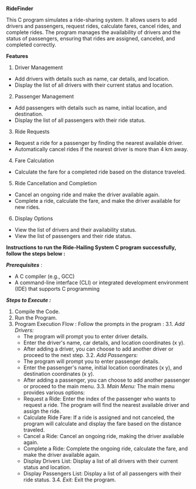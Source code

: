 ****RideFinder****

This C program simulates a ride-sharing system. It allows users to add drivers and passengers, request rides, calculate fares, cancel rides, and complete rides. The program manages the availability of drivers and the status of passengers, ensuring that rides are assigned, canceled, and completed correctly.

**Features**
1. Driver Management
  - Add drivers with details such as name, car details, and location.
  - Display the list of all drivers with their current status and location.
2. Passenger Management
  - Add passengers with details such as name, initial location, and destination.
  - Display the list of all passengers with their ride status.
3. Ride Requests
  - Request a ride for a passenger by finding the nearest available driver.
  - Automatically cancel rides if the nearest driver is more than 4 km away.
4. Fare Calculation
  - Calculate the fare for a completed ride based on the distance traveled.
5. Ride Cancellation and Completion
  - Cancel an ongoing ride and make the driver available again.
  - Complete a ride, calculate the fare, and make the driver available for new rides.
6. Display Options
  - View the list of drivers and their availability status.
  - View the list of passengers and their ride status.

**Instructions to run the Ride-Hailing System C program successfully, follow the steps below :**

**_Prerequisites_** :
  - A C compiler (e.g., GCC)
  - A command-line interface (CLI) or integrated development environment (IDE) that supports C programming

**_Steps to Execute :_** 

1. Compile the Code.
2. Run the Program.
3. Program Execution Flow : 
  Follow the prompts in the program :
   3.1. _Add Drivers:_
    - The program will prompt you to enter driver details.
    - Enter the driver's name, car details, and location coordinates (x y).
    - After adding a driver, you can choose to add another driver or proceed to the next step.
  3.2. _Add Passengers:_
    - The program will prompt you to enter passenger details.
    - Enter the passenger's name, initial location coordinates (x y), and destination coordinates (x y).
    - After adding a passenger, you can choose to add another passenger or proceed to the main menu.
  3.3. _Main Menu:_
  The main menu provides various options:
    - Request a Ride: Enter the index of the passenger who wants to request a ride. The program will find the nearest available driver and assign the ride.
    - Calculate Ride Fare: If a ride is assigned and not canceled, the program will calculate and display the fare based on the distance traveled.
    - Cancel a Ride: Cancel an ongoing ride, making the driver available again.
    - Complete a Ride: Complete the ongoing ride, calculate the fare, and make the driver available again.
    - Display Drivers List: Display a list of all drivers with their current status and location.
    - Display Passengers List: Display a list of all passengers with their ride status.
  3.4. _Exit:_ Exit the program.
